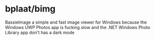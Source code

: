 # bplaat/bimg
BassieImage a simple and fast image viewer for Windows because the Windows UWP Photos app is fucking slow and the .NET Windows Photo Library app don't has a dark mode
